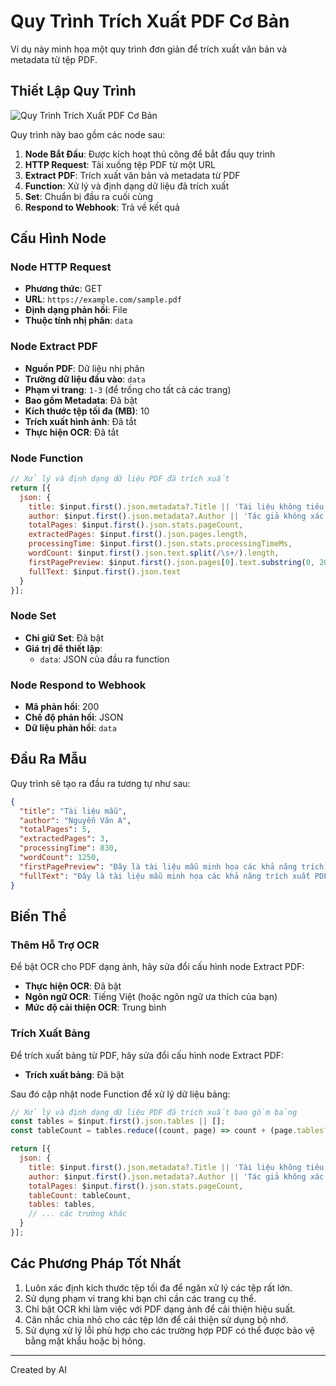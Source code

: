 # Quy Trình Trích Xuất PDF Cơ Bản

Ví dụ này minh họa một quy trình đơn giản để trích xuất văn bản và metadata từ tệp PDF.

## Thiết Lập Quy Trình

![Quy Trình Trích Xuất PDF Cơ Bản](../images/basic-workflow.png)

Quy trình này bao gồm các node sau:

1. **Node Bắt Đầu**: Được kích hoạt thủ công để bắt đầu quy trình
2. **HTTP Request**: Tải xuống tệp PDF từ một URL
3. **Extract PDF**: Trích xuất văn bản và metadata từ PDF
4. **Function**: Xử lý và định dạng dữ liệu đã trích xuất
5. **Set**: Chuẩn bị đầu ra cuối cùng
6. **Respond to Webhook**: Trả về kết quả

## Cấu Hình Node

### Node HTTP Request

- **Phương thức**: GET
- **URL**: `https://example.com/sample.pdf`
- **Định dạng phản hồi**: File
- **Thuộc tính nhị phân**: `data`

### Node Extract PDF

- **Nguồn PDF**: Dữ liệu nhị phân
- **Trường dữ liệu đầu vào**: `data`
- **Phạm vi trang**: `1-3` (để trống cho tất cả các trang)
- **Bao gồm Metadata**: Đã bật
- **Kích thước tệp tối đa (MB)**: 10
- **Trích xuất hình ảnh**: Đã tắt
- **Thực hiện OCR**: Đã tắt

### Node Function

```javascript
// Xử lý và định dạng dữ liệu PDF đã trích xuất
return [{
  json: {
    title: $input.first().json.metadata?.Title || 'Tài liệu không tiêu đề',
    author: $input.first().json.metadata?.Author || 'Tác giả không xác định',
    totalPages: $input.first().json.stats.pageCount,
    extractedPages: $input.first().json.pages.length,
    processingTime: $input.first().json.stats.processingTimeMs,
    wordCount: $input.first().json.text.split(/\s+/).length,
    firstPagePreview: $input.first().json.pages[0].text.substring(0, 200) + '...',
    fullText: $input.first().json.text
  }
}];
```

### Node Set

- **Chỉ giữ Set**: Đã bật
- **Giá trị để thiết lập**:
  - `data`: JSON của đầu ra function

### Node Respond to Webhook

- **Mã phản hồi**: 200
- **Chế độ phản hồi**: JSON
- **Dữ liệu phản hồi**: `data`

## Đầu Ra Mẫu

Quy trình sẽ tạo ra đầu ra tương tự như sau:

```json
{
  "title": "Tài liệu mẫu",
  "author": "Nguyễn Văn A",
  "totalPages": 5,
  "extractedPages": 3,
  "processingTime": 830,
  "wordCount": 1250,
  "firstPagePreview": "Đây là tài liệu mẫu minh họa các khả năng trích xuất PDF. Nội dung bao gồm văn bản có thể được trích xuất bằng node n8n-nodes-extract-pdf...",
  "fullText": "Đây là tài liệu mẫu minh họa các khả năng trích xuất PDF..."
}
```

## Biến Thể

### Thêm Hỗ Trợ OCR

Để bật OCR cho PDF dạng ảnh, hãy sửa đổi cấu hình node Extract PDF:

- **Thực hiện OCR**: Đã bật
- **Ngôn ngữ OCR**: Tiếng Việt (hoặc ngôn ngữ ưa thích của bạn)
- **Mức độ cải thiện OCR**: Trung bình

### Trích Xuất Bảng

Để trích xuất bảng từ PDF, hãy sửa đổi cấu hình node Extract PDF:

- **Trích xuất bảng**: Đã bật

Sau đó cập nhật node Function để xử lý dữ liệu bảng:

```javascript
// Xử lý và định dạng dữ liệu PDF đã trích xuất bao gồm bảng
const tables = $input.first().json.tables || [];
const tableCount = tables.reduce((count, page) => count + (page.tables?.length || 0), 0);

return [{
  json: {
    title: $input.first().json.metadata?.Title || 'Tài liệu không tiêu đề',
    author: $input.first().json.metadata?.Author || 'Tác giả không xác định',
    totalPages: $input.first().json.stats.pageCount,
    tableCount: tableCount,
    tables: tables,
    // ... các trường khác
  }
}];
```

## Các Phương Pháp Tốt Nhất

1. Luôn xác định kích thước tệp tối đa để ngăn xử lý các tệp rất lớn.
2. Sử dụng phạm vi trang khi bạn chỉ cần các trang cụ thể.
3. Chỉ bật OCR khi làm việc với PDF dạng ảnh để cải thiện hiệu suất.
4. Cân nhắc chia nhỏ cho các tệp lớn để cải thiện sử dụng bộ nhớ.
5. Sử dụng xử lý lỗi phù hợp cho các trường hợp PDF có thể được bảo vệ bằng mật khẩu hoặc bị hỏng.

---
Created by AI 